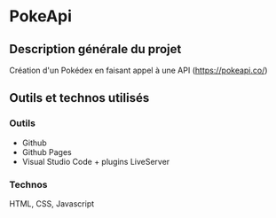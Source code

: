 # PokeApi

## Description générale du projet
Création d'un Pokédex en faisant appel à une API (https://pokeapi.co/)


## Outils et technos utilisés
### Outils
 - Github
 - Github Pages
 - Visual Studio Code + plugins LiveServer


### Technos
HTML, CSS, Javascript
